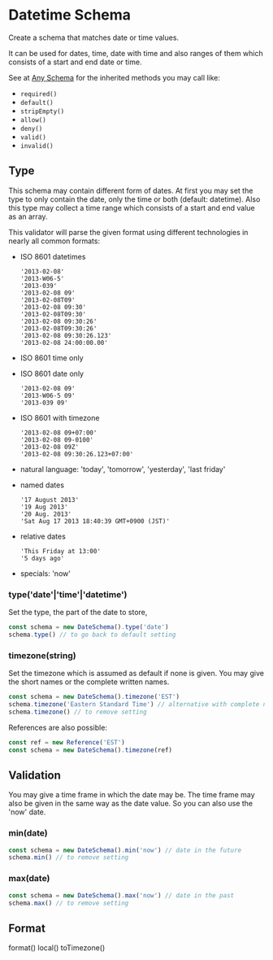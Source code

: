# Datetime Schema

Create a schema that matches date or time values.

It can be used for dates, time, date with time and also ranges of them which consists of a start
and end date or time.

See at [Any Schema](any.md) for the inherited methods you may call like:
- `required()`
- `default()`
- `stripEmpty()`
- `allow()`
- `deny()`
- `valid()`
- `invalid()`


## Type

This schema may contain different form of dates. At first you may set the type to only contain the
date, only the time or both (default: datetime). Also this type may collect a time range which
consists of a start and end value as an array.

This validator will parse the given format using different technologies in nearly
all common formats:

- ISO 8601 datetimes

      '2013-02-08'
      '2013-W06-5'
      '2013-039'
      '2013-02-08 09'
      '2013-02-08T09'
      '2013-02-08 09:30'
      '2013-02-08T09:30'
      '2013-02-08 09:30:26'
      '2013-02-08T09:30:26'
      '2013-02-08 09:30:26.123'
      '2013-02-08 24:00:00.00'

- ISO 8601 time only
- ISO 8601 date only

      '2013-02-08 09'
      '2013-W06-5 09'
      '2013-039 09'

- ISO 8601 with timezone

      '2013-02-08 09+07:00'
      '2013-02-08 09-0100'
      '2013-02-08 09Z'
      '2013-02-08 09:30:26.123+07:00'

- natural language: 'today', 'tomorrow', 'yesterday', 'last friday'
- named dates

      '17 August 2013'
      '19 Aug 2013'
      '20 Aug. 2013'
      'Sat Aug 17 2013 18:40:39 GMT+0900 (JST)'

- relative dates

      'This Friday at 13:00'
      '5 days ago'

- specials: 'now'

### type('date'|'time'|'datetime')

Set the type, the part of the date to store,

```js
const schema = new DateSchema().type('date')
schema.type() // to go back to default setting
```

### timezone(string)

Set the timezone which is assumed as default if none is given. You may give the short names or the
complete written names.

```js
const schema = new DateSchema().timezone('EST')
schema.timezone('Eastern Standard Time') // alternative with complete name
schema.timezone() // to remove setting
```

References are also possible:

```js
const ref = new Reference('EST')
const schema = new DateSchema().timezone(ref)
```


## Validation

You may give a time frame in which the date may be. The time frame may also be given in the same way
as the date value. So you can also use the 'now' date.

### min(date)

```js
const schema = new DateSchema().min('now') // date in the future
schema.min() // to remove setting
```

### max(date)

```js
const schema = new DateSchema().max('now') // date in the past
schema.max() // to remove setting
```


## Format

format()
local()
toTimezone()
